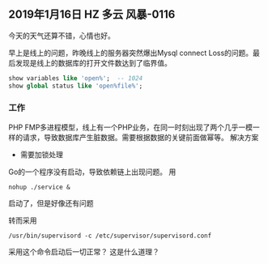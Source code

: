 ## 2019年1月16日 HZ 多云  风暴-0116

今天的天气还算不错，心情也好。 

早上是线上的问题，昨晚线上的服务器突然爆出Mysql connect Loss的问题。最后发现是线上的数据库的打开文件数达到了临界值。

```sql
show variables like 'open%';  -- 1024
show global status like 'open%file%';
```

### 工作
PHP FMP多进程模型，线上有一个PHP业务，在同一时刻出现了两个几乎一模一样的请求，导致数据库产生脏数据。需要根据数据的关键前面做幂等。
解决方案

- 需要加锁处理

Go的一个程序没有启动，导致依赖链上出现问题。
用

``` shell
nohup ./service &
```
启动了，但是好像还有问题

转而采用
``` shell
/usr/bin/supervisord -c /etc/supervisor/supervisord.conf
```
采用这个命令启动后一切正常？ 这是什么道理？






















